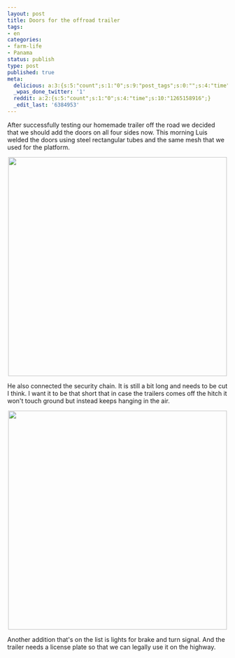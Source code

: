 ```yaml
---
layout: post
title: Doors for the offroad trailer
tags:
- en
categories:
- farm-life
- Panama
status: publish
type: post
published: true
meta:
  delicious: a:3:{s:5:"count";s:1:"0";s:9:"post_tags";s:0:"";s:4:"time";s:10:"1265158911";}
  _wpas_done_twitter: '1'
  reddit: a:2:{s:5:"count";s:1:"0";s:4:"time";s:10:"1265158916";}
  _edit_last: '6384953'
---
```

After successfully testing our homemade trailer off the road we decided that we should add the doors on all four sides now. This morning Luis welded the doors using steel rectangular tubes and the same mesh that we used for the platform.

<div style="text-align:center;"><a href="http://www.flickr.com/photos/34665899@N00/4246307877" title="View '' on Flickr.com"><img border="0" width="500" alt="" src="http://farm5.static.flickr.com/4058/4246307877_ae8582d181.jpg"></a></div>

He also connected the security chain. It is still a bit long and needs to be cut I think. I want it to be that short that in case the trailers comes off the hitch it won't touch ground but instead keeps hanging in the air.

<div style="text-align:center;"><a href="http://www.flickr.com/photos/34665899@N00/4247080490" title="View '' on Flickr.com"><img border="0" width="500" alt="" src="http://farm3.static.flickr.com/2544/4247080490_422b138e50.jpg"></a></div>

Another addition that's on the list is lights for brake and turn signal. And the trailer needs a license plate so that we can legally use it on the highway.
